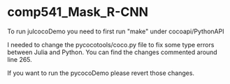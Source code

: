 # comp541_Mask_R-CNN

To run julcocoDemo you need to first run "make" under cocoapi/PythonAPI

I needed to change the pycocotools/coco.py file to fix some type errors between Julia and Python.
You can find the changes commented around line 265.

If  you want to run the pycocoDemo please revert those changes.

